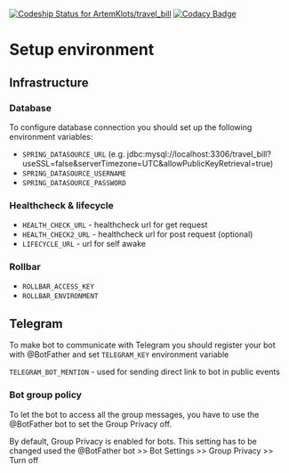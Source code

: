 [![Codeship Status for ArtemKlots/travel_bill](https://app.codeship.com/projects/2d56b6b0-bc7e-0137-f28c-7207021c806d/status?branch=master)](https://app.codeship.com/projects/365326) [![Codacy Badge](https://api.codacy.com/project/badge/Grade/e1d86f35a09948449de97257412abe46)](https://app.codacy.com/manual/ArtemKlots/travel_bill?utm_source=github.com&utm_medium=referral&utm_content=ArtemKlots/travel_bill&utm_campaign=Badge_Grade_Dashboard)


# Setup environment

## Infrastructure

### Database

To configure database connection you should set up the following environment variables:
* `SPRING_DATASOURCE_URL` (e.g. jdbc:mysql://localhost:3306/travel_bill?useSSL=false&serverTimezone=UTC&allowPublicKeyRetrieval=true)
* `SPRING_DATASOURCE_USERNAME`
* `SPRING_DATASOURCE_PASSWORD`


### Healthcheck & lifecycle
* `HEALTH_CHECK_URL` - healthcheck url for get request
* `HEALTH_CHECK2_URL` - healthcheck url for post request (optional)
* `LIFECYCLE_URL` - url for self awake

### Rollbar
* `ROLLBAR_ACCESS_KEY`
* `ROLLBAR_ENVIRONMENT`


## Telegram

To make bot to communicate with Telegram you should register your bot with @BotFather and set  `TELEGRAM_KEY` environment variable

`TELEGRAM_BOT_MENTION` - used for sending direct link to bot in public events

### Bot group policy

To let the bot to access all the group messages, you have to use the @BotFather bot to set the Group Privacy off.

By default, Group Privacy is enabled for bots. This setting has to be changed used the @BotFather bot >> Bot Settings >> Group Privacy >> Turn off
